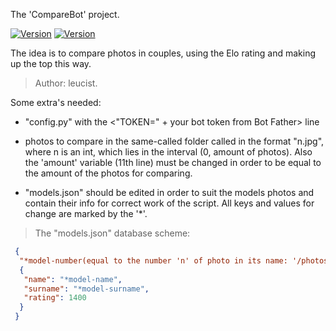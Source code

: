 The 'CompareBot' project. 

[![Version](https://img.shields.io/badge/version-1.0-green.svg)](https://github.com/Leucist/compare_bot)
[![Version](https://img.shields.io/github/commits-since/Leucist/compare_bot/v1.0)](https://github.com/Leucist/compare_bot)

The idea is to compare photos in couples, using the Elo rating and making up the top this way.

> Author: leucist.

Some extra's needed: 

- "config.py" with the <"TOKEN=" + your bot token from Bot Father> line

- photos to compare in the same-called folder called in the format "n.jpg", where n is an int, which lies in the interval (0, amount of photos). Also the 'amount' variable (11th line) must be changed in order to be equal to the amount of the photos for comparing.

- "models.json" should be edited in order to suit the models photos and contain their info for correct work of the script. All keys and values for change are marked by the '*'.

> The "models.json" database scheme:

```json
 {
  "*model-number(equal to the number 'n' of photo in its name: '/photos/n.jpg')":
  {
   "name": "*model-name",
   "surname": "*model-surname",
   "rating": 1400
  }
 }
```
